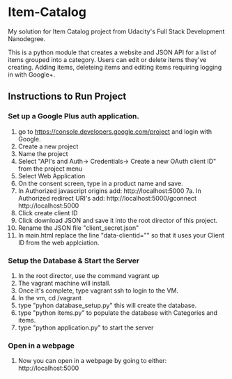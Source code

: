 # Item-Catalog
My solution for Item Catalog project from Udacity's Full Stack Development Nanodegree.

This is a python module that creates a website and JSON API for a list of items grouped into a category. Users can edit or delete items they've creating. Adding items, deleteing items and editing items requiring logging in with Google+.

## Instructions to Run Project

### Set up a Google Plus auth application.
1. go to https://console.developers.google.com/project and login with Google.
2. Create a new project
3. Name the project
4. Select "API's and Auth-> Credentials-> Create a new OAuth client ID" from the project menu
5. Select Web Application
6. On the consent screen, type in a product name and save.
7. In Authorized javascript origins add:
    http://localhost:5000
7a. In Authorized redirect URI's add:
    http://localhost:5000/gconnect
    http://localhost:5000
8. Click create client ID
9. Click download JSON and save it into the root director of this project. 
10. Rename the JSON file "client_secret.json"
11. In main.html replace the line "data-clientid="<Client ID>" so that it uses your Client ID from the web applciation. 

### Setup the Database & Start the Server
1. In the root director, use the command vagrant up
2. The vagrant machine will install.
3. Once it's complete, type vagrant ssh to login to the VM.
4. In the vm, cd /vagrant
5. type "pyhon database_setup.py" this will create the database.
6. type "python items.py" to populate the database with Categories and items.
7. type "python application.py" to start the server

### Open in a webpage
1. Now you can open in a webpage by going to either:
       http://localhost:5000
